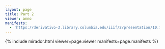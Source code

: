 ```yaml
---
layout: page
title: Part 2
viewer: anno
manifests:
  - 'https://derivativo-3.library.columbia.edu/iiif/2/presentation/10.7916/d8-99q5-rq86/manifest.json'
---
```


{% include mirador.html viewer=page.viewer manifests=page.manifests %}
